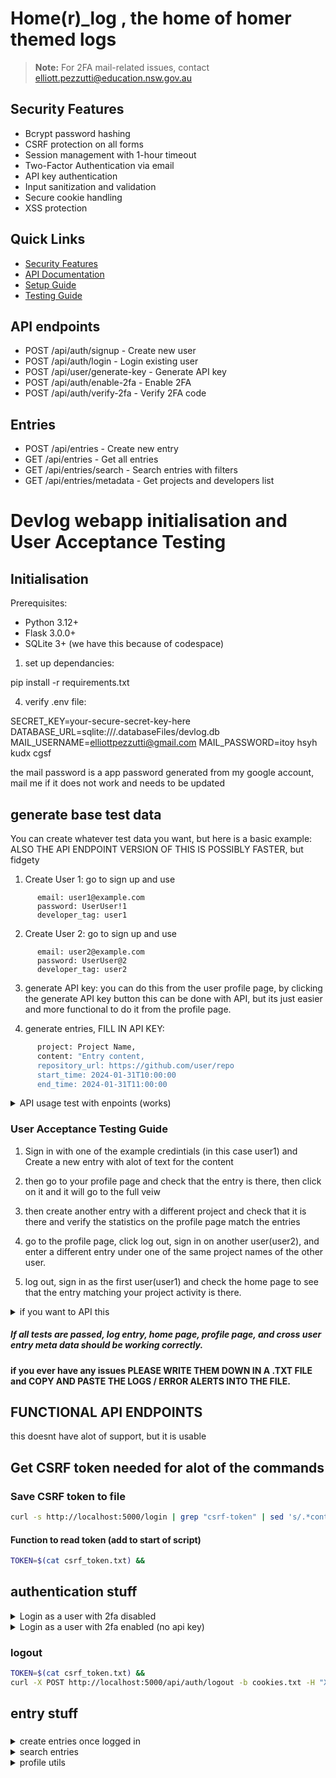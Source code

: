 # Home(r)_log , the home of homer themed logs

> **Note:** For 2FA mail-related issues, contact elliott.pezzutti@education.nsw.gov.au


## Security Features
- Bcrypt password hashing
- CSRF protection on all forms
- Session management with 1-hour timeout
- Two-Factor Authentication via email
- API key authentication
- Input sanitization and validation
- Secure cookie handling
- XSS protection

## Quick Links
- [Security Features](#security-features)
- [API Documentation](#api-documentation)
- [Setup Guide](#setup-guide)
- [Testing Guide](#testing-guide)

## API endpoints
- POST /api/auth/signup     - Create new user
- POST /api/auth/login      - Login existing user
- POST /api/user/generate-key - Generate API key
- POST /api/auth/enable-2fa - Enable 2FA
- POST /api/auth/verify-2fa - Verify 2FA code

## Entries
- POST /api/entries         - Create new entry
- GET  /api/entries        - Get all entries
- GET  /api/entries/search - Search entries with filters
- GET  /api/entries/metadata - Get projects and developers list

# Devlog webapp initialisation and User Acceptance Testing

## Initialisation
Prerequisites:
- Python 3.12+
- Flask 3.0.0+
- SQLite 3+
(we have this because of codespace)

1. set up dependancies:

  pip install -r requirements.txt

4. verify .env file:

  SECRET_KEY=your-secure-secret-key-here
  DATABASE_URL=sqlite:///.databaseFiles/devlog.db
  MAIL_USERNAME=elliottpezzutti@gmail.com
  MAIL_PASSWORD=itoy hsyh kudx cgsf 

the mail password is a app password generated from my google account, mail me if it does not work and needs to be updated





## generate base test data
You can create whatever test data you want, but here is a basic example:
ALSO THE API ENDPOINT VERSION OF THIS IS POSSIBLY FASTER, but fidgety

1. Create User 1:
go to sign up and use
```
      email: user1@example.com
      password: UserUser!1
      developer_tag: user1
```

2. Create User 2:
go to sign up and use
```
      email: user2@example.com
      password: UserUser@2
      developer_tag: user2
```
3. generate API key:
you can do this from the user profile page, by clicking the generate API key button
this can be done with API, but its just easier and more functional to do it from the profile page.

4. generate entries, FILL IN API KEY:
```bash
      project: Project Name,
      content: "Entry content,
      repository_url: https://github.com/user/repo
      start_time: 2024-01-31T10:00:00
      end_time: 2024-01-31T11:00:00
```


<details>
<summary> API usage test with enpoints (works) </summary>

1. Create User 1:
or API it
```bash
  curl -X POST http://localhost:5000/api/auth/signup \
    -H "Content-Type: application/json" \
    -d '{
      "email": "user1@example.com",
      "password": "UserUser!1",
      "developer_tag": "user1"
    }'
```
2. Create User 2:
or API it
```bash
  curl -X POST http://localhost:5000/api/auth/signup \
    -H "Content-Type: application/json" \
    -d '{
      "email": "user2@example.com",
      "password": "UserUser@2",
      "developer_tag": "user2"
    }'
```
3. generate API key:
you can do this from the user profile page, by clicking the generate API key button
this can be done with API, but its just easier and more functional to do it from the profile page.

4. generate entries, FILL IN API KEY:
```bash
  curl -X POST http://your-api/api/entries \
    -H "X-API-Key: YOUR_API_KEY" \
    -H "Content-Type: application/json" \
    -d '{
      "project": "Project Name",
      "content": "Entry content",
      "repository_url": "https://github.com/user/repo",
      "start_time": "2024-01-31T10:00:00",
      "end_time": "2024-01-31T11:00:00"
    }'
```
</details>

### User Acceptance Testing Guide

1. Sign in with one of the example credintials (in this case user1) and Create a new entry with alot of text for the content

2. then go to your profile page and check that the entry is there, then click on it and it will go to the full veiw

3. then create another entry with a different project and check that it is there and verify the statistics on the profile page match the entries

4. go to the profile page, click log out, sign in on another user(user2), and enter a different entry under one of the same project names of the other user.

5. log out, sign in as the first user(user1) and check the home page to see that the entry matching your project activity is there.

<details>
<summary>if you want to API this</summary>

# this is the api version of the above, but it doesnt demonstrate the funcitonality of the website well
## Get CSRF token
```bash
curl -s http://localhost:5000/login | grep "csrf-token"
```
## 1. Sign in as user1 and create entry FILL IN CSRF
```bash
curl -X POST http://localhost:5000/api/auth/login -c cookies.txt -H "Content-Type: application/json" -H "X-CSRF-TOKEN: YOUR_TOKEN" -d '{"email":"user1@example.com", "password":"UserUser!1"}'

curl -X POST http://localhost:5000/api/entries -b cookies.txt -H "Content-Type: application/json" -H "X-CSRF-TOKEN: YOUR_TOKEN" -d '{
    "project": "project_alpha",
    "content": "Lorem ipsum dolor sit amet, consectetur adipiscing elit. Sed do eiusmod tempor incididunt ut labore et dolore magna aliqua.Lorem ipsum dolor sit amet, consectetur adipiscing elit. Sed do eiusmod tempor incididunt ut labore et dolore magna aliqua.Lorem ipsum dolor sit amet, consectetur adipiscing elit. Sed do eiusmod tempor incididunt ut labore et dolore magna aliqua.",
    "repository_url": "https://github.com/test/project_alpha",
    "start_time": "2024-02-01T09:00:00",
    "end_time": "2024-02-01T11:30:00"
}'
```
## 2. Check profile and entry
```bash
curl -b cookies.txt http://localhost:5000/api/entries/user-stats
curl -b cookies.txt http://localhost:5000/api/entries/1
```
## 3. Create second entry and verify stats FILL IN CSRF
```bash
curl -X POST http://localhost:5000/api/entries -b cookies.txt -H "Content-Type: application/json" -H "X-CSRF-TOKEN: YOUR_TOKEN" -d '{
    "project": "project_beta",
    "content": "Lorem ipsum dolor sit amet, consectetur adipiscing elit. Sed do eiusmod tempor incididunt ut labore et dolore magna aliqua.Lorem ipsum dolor sit amet, consectetur adipiscing elit. Sed do eiusmod tempor incididunt ut labore et dolore magna aliqua.Lorem ipsum dolor sit amet, consectetur adipiscing elit. Sed do eiusmod tempor incididunt ut labore et dolore magna aliqua.",
    "repository_url": "https://github.com/test/project_beta",
    "start_time": "2024-02-01T13:00:00",
    "end_time": "2024-02-01T15:30:00"
}'

curl -b cookies.txt http://localhost:5000/api/entries/user-stats
```
## 4. Logout, login as user2, create entry FILL IN CSRF
```bash
curl -X POST http://localhost:5000/api/auth/logout -b cookies.txt -H "X-CSRF-TOKEN: YOUR_TOKEN"

curl -X POST http://localhost:5000/api/auth/login -c cookies.txt -H "Content-Type: application/json" -H "X-CSRF-TOKEN: YOUR_TOKEN" -d '{"email":"user2@example.com", "password":"UserUser@2"}'

curl -X POST http://localhost:5000/api/entries -b cookies.txt -H "Content-Type: application/json" -H "X-CSRF-TOKEN: YOUR_TOKEN" -d '{
    "project": "project_alpha",
    "content": "User2 working on project_alpha. Adding new features to existing codebase.",
    "repository_url": "https://github.com/test/project_alpha",
    "start_time": "2024-02-01T16:00:00",
    "end_time": "2024-02-01T17:30:00"
}'
```
## 5. Logout, login as user1, check home
```bash
curl -X POST http://localhost:5000/api/auth/logout -b cookies.txt -H "X-CSRF-TOKEN: YOUR_TOKEN"

curl -X POST http://localhost:5000/api/auth/login -c cookies.txt -H "Content-Type: application/json" -H "X-CSRF-TOKEN: YOUR_TOKEN" -d '{"email":"user1@example.com", "password":"UserUser!1"}'

curl -b cookies.txt http://localhost:5000/api/entries/search?project=project_alpha
```
^ this doesnt demonstrate the functionality of the home page correctly, but pretty much it does
</details>

##### If all tests are passed, log entry, home page, profile page, and cross user entry meta data should be working correctly.


#### if you ever have any issues PLEASE WRITE THEM DOWN IN A .TXT FILE and COPY AND PASTE THE LOGS / ERROR ALERTS INTO THE FILE.



## FUNCTIONAL API ENDPOINTS

this doesnt have alot of support, but it is usable

## Get CSRF token needed for alot of the commands
### Save CSRF token to file
```bash
curl -s http://localhost:5000/login | grep "csrf-token" | sed 's/.*content="\([^"]*\)".*/\1/' > csrf_token.txt
```

#### Function to read token (add to start of script)

```bash
TOKEN=$(cat csrf_token.txt) &&
```

## authentication stuff


<details>
<summary> 
Login as a user with 2fa disabled
</summary>

fill in the YOUR_EMAIL, and USER_PASSWORD
```bash
TOKEN=$(cat csrf_token.txt) &&
curl -X POST http://localhost:5000/api/auth/login -c cookies.txt -H "Content-Type: application/json" -H "X-CSRF-TOKEN: $TOKEN" -d '{
    "email": "user1@example.com",
    "password": "UserUser!1"
}'
```
you will then be logged in for a bit
</details>

<details>
<summary> Login as a user with 2fa enabled (no api key)</summary>

1. fill in the  YOUR_EMAIL, and USER_PASSWORD
```bash
TOKEN=$(cat csrf_token.txt) &&
curl -X POST http://localhost:5000/api/auth/login -c cookies.txt -H "Content-Type: application/json" -H "X-CSRF-TOKEN: $TOKEN" -d '{
    "email": "YOUR_EMAIL",
    "password": "USER_PASSWORD"
}'
```

2. fill in the VERIFICATION (code sent to your email)
```bash
TOKEN=$(cat csrf_token.txt) &&
curl -X POST http://localhost:5000/api/auth/verify-login -b cookies.txt -H "Content-Type: application/json" -H "X-CSRF-TOKEN: $TOKEN" -d '{
    "code": "VERIFICATION"
}'
```

you will now be logged in with 2fa for a bit

</details>

### logout
```bash
TOKEN=$(cat csrf_token.txt) &&
curl -X POST http://localhost:5000/api/auth/logout -b cookies.txt -H "X-CSRF-TOKEN: $TOKEN"
```
## entry stuff

###
<details>
<summary> create entries once logged in</summary>


1. log in

2. fill in this template
```bash
TOKEN=$(cat csrf_token.txt) &&
curl -X POST http://localhost:5000/api/entries -b cookies.txt -H "Content-Type: application/json" -H "X-CSRF-TOKEN: $TOKEN" -d '{
    "project": "project_name",
    "content": "Entry content here",
    "repository_url": "https://github.com/user/repo",
    "start_time": "2024-02-01T09:00:00",
    "end_time": "2024-02-01T10:30:00"
}'
```
</details>

<details>
<summary> search entries</summary>


### get some general metadata
```bash
curl -b cookies.txt http://localhost:5000/api/entries/metadata
```
### Get All Entries
```bash
curl -b cookies.txt http://localhost:5000/api/entries
```
### Get Single Entry
```bash
curl -b cookies.txt http://localhost:5000/api/entries/1
```
### Search Entries
```bash
curl -b cookies.txt "http://localhost:5000/api/entries/search?project=project_name&developer_tag=dev1&date=2024-02-01"
```
</details>

<details>
<summary> profile utils</summary>


### Enable 2FA
```bash
TOKEN=$(cat csrf_token.txt) &&
curl -X POST http://localhost:5000/api/auth/enable-2fa -b cookies.txt -H "Content-Type: application/json" -H "X-CSRF-TOKEN: $TOKEN"
```
### Verify 2FA Setup
```bash 
TOKEN=$(cat csrf_token.txt) &&
curl -X POST http://localhost:5000/api/auth/verify-2fa -b cookies.txt -H "Content-Type: application/json" -H "X-CSRF-TOKEN: $TOKEN" -d '{
    "code": "123456"
}'
```

### Disable 2FA
```bash
TOKEN=$(cat csrf_token.txt) &&
curl -X POST http://localhost:5000/api/auth/disable-2fa -b cookies.txt -H "Content-Type: application/json" -H "X-CSRF-TOKEN: $TOKEN"
```
</details>